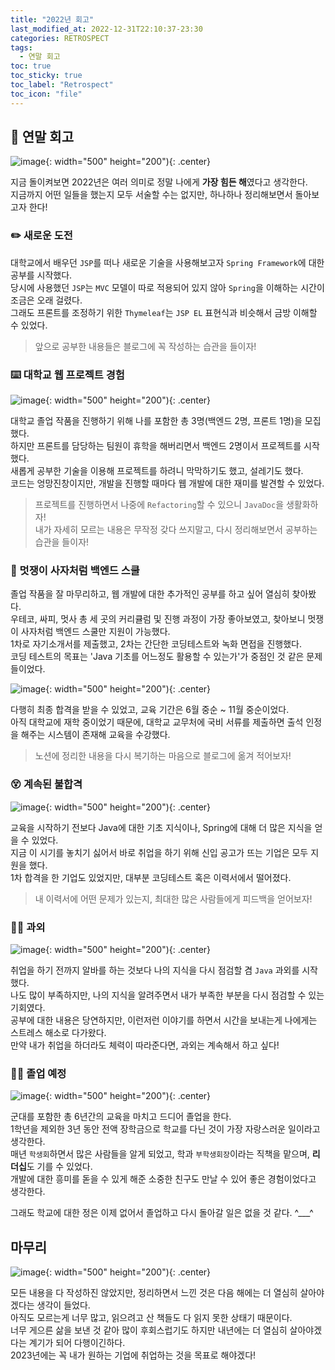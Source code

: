 ```yaml
---
title: "2022년 회고"
last_modified_at: 2022-12-31T22:10:37-23:30
categories: RETROSPECT
tags:
  - 연말 회고
toc: true
toc_sticky: true
toc_label: "Retrospect"
toc_icon: "file"
---
```

## 🤔 연말 회고

![image](https://user-images.githubusercontent.com/82663161/210140187-273ffea4-6d36-4c13-a938-3942411e8a69.png){: width="500" height="200"){: .center}

지금 돌이켜보면 2022년은 여러 의미로 정말 나에게 **가장 힘든 해**였다고 생각한다.<br>
지금까지 어떤 일들을 했는지 모두 서술할 수는 없지만, 하나하나 정리해보면서 돌아보고자 한다!

### ✏️ 새로운 도전

대학교에서 배우던 `JSP`를 떠나 새로운 기술을 사용해보고자 `Spring Framework`에 대한 공부를 시작했다.<br>
당시에 사용했던 `JSP`는 `MVC` 모델이 따로 적용되어 있지 않아 `Spring`을 이해하는 시간이 조금은 오래 걸렸다.<br>
그래도 프론트를 조정하기 위한 `Thymeleaf`는 `JSP EL` 표현식과 비슷해서 금방 이해할 수 있었다.

> 앞으로 공부한 내용들은 블로그에 꼭 작성하는 습관을 들이자!

### ⌨️ 대학교 웹 프로젝트 경험

![image](https://user-images.githubusercontent.com/82663161/210139829-dc4a8673-86b8-4b1d-b09b-0213934657f8.png){: width="500" height="200"){: .center}

대학교 졸업 작품을 진행하기 위해 나를 포함한 총 3명(백엔드 2명, 프론트 1명)을 모집했다.<br>
하지만 프론트를 담당하는 팀원이 휴학을 해버리면서 백엔드 2명이서 프로젝트를 시작했다.<br>
새롭게 공부한 기술을 이용해 프로젝트를 하려니 막막하기도 했고, 설레기도 했다.<br>
코드는 엉망진창이지만, 개발을 진행할 때마다 웹 개발에 대한 재미를 발견할 수 있었다.

> 프로젝트를 진행하면서 나중에 `Refactoring`할 수 있으니 `JavaDoc`을 생활화하자!<br>
> 내가 자세히 모르는 내용은 무작정 갖다 쓰지말고, 다시 정리해보면서 공부하는 습관을 들이자!

### 🦁 멋쟁이 사자처럼 백엔드 스쿨

졸업 작품을 잘 마무리하고, 웹 개발에 대한 추가적인 공부를 하고 싶어 열심히 찾아봤다.<br>
우테코, 싸피, 멋사 총 세 곳의 커리큘럼 및 진행 과정이 가장 좋아보였고, 찾아보니 멋쟁이 사자처럼 백엔드 스쿨만 지원이 가능했다.<br>
1차로 자기소개서를 제출했고, 2차는 간단한 코딩테스트와 녹화 면접을 진행했다.<br>
코딩 테스트의 목표는 'Java 기초를 어느정도 활용할 수 있는가'가 중점인 것 같은 문제들이었다.

![image](https://user-images.githubusercontent.com/82663161/210032062-8e18fdda-e353-41c0-90f4-791d14ef9a1a.png){: width="500" height="200"){: .center}

다행히 최종 합격을 받을 수 있었고, 교육 기간은 6월 중순 ~ 11월 중순이었다.<br>
아직 대학교에 재학 중이었기 때문에, 대학교 교무처에 국비 서류를 제출하면 출석 인정을 해주는 시스템이 존재해 교육을 수강했다.

> 노션에 정리한 내용을 다시 복기하는 마음으로 블로그에 옮겨 적어보자!

### 😵 계속된 불합격

![image](https://user-images.githubusercontent.com/82663161/210140096-1af89a6e-376c-4447-b855-fb4a41ba1b4a.png){: width="500" height="200"){: .center}

교육을 시작하기 전보다 Java에 대한 기초 지식이나, Spring에 대해 더 많은 지식을 얻을 수 있었다.<br>
지금 이 시기를 놓치기 싫어서 바로 취업을 하기 위해 신입 공고가 뜨는 기업은 모두 지원을 했다.<br>
1차 합격을 한 기업도 있었지만, 대부분 코딩테스트 혹은 이력서에서 떨어졌다.

> 내 이력서에 어떤 문제가 있는지, 최대한 많은 사람들에게 피드백을 얻어보자!

### 👨‍🏫 과외

![image](https://user-images.githubusercontent.com/82663161/210140618-91dc130e-acc2-43b7-b597-e23f7ca67143.png){: width="500" height="200"){: .center}

취업을 하기 전까지 알바를 하는 것보다 나의 지식을 다시 점검할 겸 `Java` 과외를 시작했다.<br>
나도 많이 부족하지만, 나의 지식을 알려주면서 내가 부족한 부분을 다시 점검할 수 있는 기회였다.<br>
공부에 대한 내용은 당연하지만, 이런저런 이야기를 하면서 시간을 보내는게 나에게는 스트레스 해소로 다가왔다.<br>
만약 내가 취업을 하더라도 체력이 따라준다면, 과외는 계속해서 하고 싶다!

### 👨‍🎓 졸업 예정

![image](https://user-images.githubusercontent.com/82663161/210140559-63f1af2d-db30-474e-b570-9ee7185135e5.png){: width="500" height="200"){: .center}

군대를 포함한 총 6년간의 교육을 마치고 드디어 졸업을 한다.<br>
1학년을 제외한 3년 동안 전액 장학금으로 학교를 다닌 것이 가장 자랑스러운 일이라고 생각한다.<br>
매년 `학생회`하면서 많은 사람들을 알게 되었고, 학과 `부학생회장`이라는 직책을 맡으며, **리더십**도 기를 수 있었다.<br>
개발에 대한 흥미를 돋을 수 있게 해준 소중한 친구도 만날 수 있어 좋은 경험이었다고 생각한다.

그래도 학교에 대한 정은 이제 없어서 졸업하고 다시 돌아갈 일은 없을 것 같다. ^___^

## 마무리

![image](https://user-images.githubusercontent.com/82663161/210140750-c56a940d-4c84-47ba-a821-b33289d76160.png){: width="500" height="200"){: .center}

모든 내용을 다 작성하진 않았지만, 정리하면서 느낀 것은 다음 해에는 더 열심히 살아야겠다는 생각이 들었다.<br>
아직도 모르는게 너무 많고, 읽으려고 산 책들도 다 읽지 못한 상태기 때문이다.<br>
너무 게으른 삶을 보낸 것 같아 많이 후회스럽기도 하지만 내년에는 더 열심히 살아야겠다는 계기가 되어 다행이긴하다.<br>
2023년에는 꼭 내가 원하는 기업에 취업하는 것을 목표로 해야겠다!